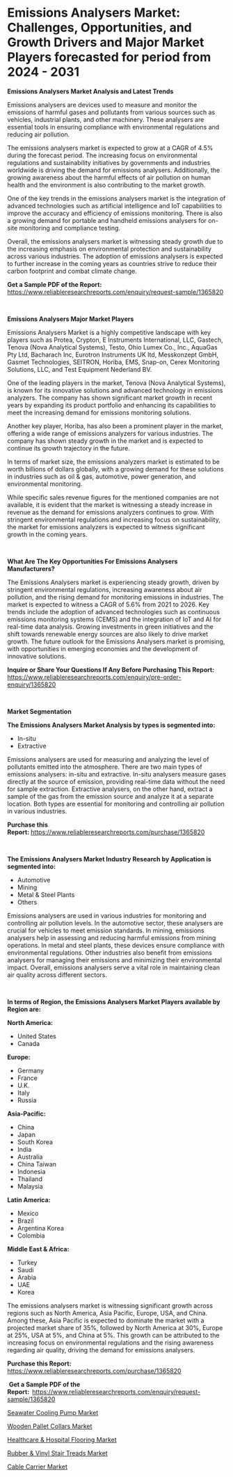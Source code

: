 <p><h1>Emissions Analysers Market: Challenges, Opportunities, and Growth Drivers and Major Market Players forecasted for period from 2024 - 2031</h1></p><p><strong>Emissions Analysers Market Analysis and Latest Trends</strong></p>
<p><p>Emissions analysers are devices used to measure and monitor the emissions of harmful gases and pollutants from various sources such as vehicles, industrial plants, and other machinery. These analysers are essential tools in ensuring compliance with environmental regulations and reducing air pollution.</p><p>The emissions analysers market is expected to grow at a CAGR of 4.5% during the forecast period. The increasing focus on environmental regulations and sustainability initiatives by governments and industries worldwide is driving the demand for emissions analysers. Additionally, the growing awareness about the harmful effects of air pollution on human health and the environment is also contributing to the market growth.</p><p>One of the key trends in the emissions analysers market is the integration of advanced technologies such as artificial intelligence and IoT capabilities to improve the accuracy and efficiency of emissions monitoring. There is also a growing demand for portable and handheld emissions analysers for on-site monitoring and compliance testing.</p><p>Overall, the emissions analysers market is witnessing steady growth due to the increasing emphasis on environmental protection and sustainability across various industries. The adoption of emissions analysers is expected to further increase in the coming years as countries strive to reduce their carbon footprint and combat climate change.</p></p>
<p><strong>Get a Sample PDF of the Report:&nbsp;</strong> <a href="https://www.reliableresearchreports.com/enquiry/request-sample/1365820">https://www.reliableresearchreports.com/enquiry/request-sample/1365820</a></p>
<p>&nbsp;</p>
<p><strong>Emissions Analysers Major Market Players</strong></p>
<p><p>Emissions Analysers Market is a highly competitive landscape with key players such as Protea, Crypton, E Instruments International, LLC, Gastech, Tenova (Nova Analytical Systems), Testo, Ohio Lumex Co., Inc., AquaGas Pty Ltd, Bacharach Inc, Eurotron Instruments UK ltd, Messkonzept GmbH, Gasmet Technologies, SEITRON, Horiba, EMS, Snap-on, Cerex Monitoring Solutions, LLC, and Test Equipment Nederland BV.</p><p>One of the leading players in the market, Tenova (Nova Analytical Systems), is known for its innovative solutions and advanced technology in emissions analyzers. The company has shown significant market growth in recent years by expanding its product portfolio and enhancing its capabilities to meet the increasing demand for emissions monitoring solutions.</p><p>Another key player, Horiba, has also been a prominent player in the market, offering a wide range of emissions analyzers for various industries. The company has shown steady growth in the market and is expected to continue its growth trajectory in the future.</p><p>In terms of market size, the emissions analyzers market is estimated to be worth billions of dollars globally, with a growing demand for these solutions in industries such as oil & gas, automotive, power generation, and environmental monitoring.</p><p>While specific sales revenue figures for the mentioned companies are not available, it is evident that the market is witnessing a steady increase in revenue as the demand for emissions analyzers continues to grow. With stringent environmental regulations and increasing focus on sustainability, the market for emissions analyzers is expected to witness significant growth in the coming years.</p></p>
<p>&nbsp;</p>
<p><strong>What Are The Key Opportunities For Emissions Analysers Manufacturers?</strong></p>
<p><p>The Emissions Analysers market is experiencing steady growth, driven by stringent environmental regulations, increasing awareness about air pollution, and the rising demand for monitoring emissions in industries. The market is expected to witness a CAGR of 5.6% from 2021 to 2026. Key trends include the adoption of advanced technologies such as continuous emissions monitoring systems (CEMS) and the integration of IoT and AI for real-time data analysis. Growing investments in green initiatives and the shift towards renewable energy sources are also likely to drive market growth. The future outlook for the Emissions Analysers market is promising, with opportunities in emerging economies and the development of innovative solutions.</p></p>
<p><strong>Inquire or Share Your Questions If Any Before Purchasing This Report:</strong> <a href="https://www.reliableresearchreports.com/enquiry/pre-order-enquiry/1365820">https://www.reliableresearchreports.com/enquiry/pre-order-enquiry/1365820</a></p>
<p>&nbsp;</p>
<p><strong>Market Segmentation</strong></p>
<p><strong>The Emissions Analysers Market Analysis by types is segmented into:</strong></p>
<p><ul><li>In-situ</li><li>Extractive</li></ul></p>
<p><p>Emissions analysers are used for measuring and analyzing the level of pollutants emitted into the atmosphere. There are two main types of emissions analysers: in-situ and extractive. In-situ analysers measure gases directly at the source of emission, providing real-time data without the need for sample extraction. Extractive analysers, on the other hand, extract a sample of the gas from the emission source and analyze it at a separate location. Both types are essential for monitoring and controlling air pollution in various industries.</p></p>
<p><strong>Purchase this Report:&nbsp;</strong><a href="https://www.reliableresearchreports.com/purchase/1365820">https://www.reliableresearchreports.com/purchase/1365820</a></p>
<p>&nbsp;</p>
<p><strong>The Emissions Analysers Market Industry Research by Application is segmented into:</strong></p>
<p><ul><li>Automotive</li><li>Mining</li><li>Metal & Steel Plants</li><li>Others</li></ul></p>
<p><p>Emissions analysers are used in various industries for monitoring and controlling air pollution levels. In the automotive sector, these analysers are crucial for vehicles to meet emission standards. In mining, emissions analysers help in assessing and reducing harmful emissions from mining operations. In metal and steel plants, these devices ensure compliance with environmental regulations. Other industries also benefit from emissions analysers for managing their emissions and minimizing their environmental impact. Overall, emissions analysers serve a vital role in maintaining clean air quality across different sectors.</p></p>
<p>&nbsp;</p>
<p><strong>In terms of Region, the Emissions Analysers Market Players available by Region are:</strong></p>
<p>
    <p> <strong> North America: </strong>
        <ul>
            <li>United States</li>
            <li>Canada</li>
        </ul>
        </p> 
    <p> <strong> Europe: </strong>
        <ul>
            <li>Germany</li>
            <li>France</li>
            <li>U.K.</li>
            <li>Italy</li>
            <li>Russia</li>
        </ul>
        </p> 
    <p> <strong> Asia-Pacific: </strong>
        <ul>
            <li>China</li>
            <li>Japan</li>
            <li>South Korea</li>
            <li>India</li>
            <li>Australia</li>
            <li>China Taiwan</li>
            <li>Indonesia</li>
            <li>Thailand</li>
            <li>Malaysia</li>
        </ul>
        </p> 
    <p> <strong> Latin America: </strong>
        <ul>
            <li>Mexico</li>
            <li>Brazil</li>
            <li>Argentina Korea</li>
            <li>Colombia</li>
        </ul>
        </p> 
    <p> <strong> Middle East & Africa: </strong>
        <ul>
            <li>Turkey</li>
            <li>Saudi</li>
            <li>Arabia</li>
            <li>UAE</li>
            <li>Korea</li>
        </ul>
    </p>
    </p>
<p><p>The emissions analysers market is witnessing significant growth across regions such as North America, Asia Pacific, Europe, USA, and China. Among these, Asia Pacific is expected to dominate the market with a projected market share of 35%, followed by North America at 30%, Europe at 25%, USA at 5%, and China at 5%. This growth can be attributed to the increasing focus on environmental regulations and the rising awareness regarding air quality, driving the demand for emissions analysers.</p></p>
<p><strong>Purchase this Report: </strong><a href="https://www.reliableresearchreports.com/purchase/1365820">https://www.reliableresearchreports.com/purchase/1365820</a></p>
<p>&nbsp;<strong>Get a Sample PDF of the Report:&nbsp;&nbsp;</strong><a href="https://www.reliableresearchreports.com/enquiry/request-sample/1365820">https://www.reliableresearchreports.com/enquiry/request-sample/1365820</a></p>
<p><strong></strong></p>
<p><p><a href="https://github.com/Glendatilghmankmgz0rbhwpy/Market-Research-Report-List-1/blob/main/seawater-cooling-pump-market.md">Seawater Cooling Pump Market</a></p><p><a href="https://github.com/dx0328/Market-Research-Report-List-1/blob/main/wooden-pallet-collars-market.md">Wooden Pallet Collars Market</a></p><p><a href="https://github.com/BryceTownsendr/Market-Research-Report-List-3/blob/main/healthcare-hospital-flooring-market.md">Healthcare & Hospital Flooring Market</a></p><p><a href="https://github.com/mahnoor2003/Market-Research-Report-List-3/blob/main/rubber-vinyl-stair-treads-market.md">Rubber & Vinyl Stair Treads Market</a></p><p><a href="https://github.com/juancolorado15/Market-Research-Report-List-1/blob/main/cable-carrier-market.md">Cable Carrier Market</a></p></p>